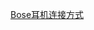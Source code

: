 [Bose耳机连接方式](https://www.bose.cn/zh_cn/support/articles/HC1283/productCodes/qc_earbuds/article.html)